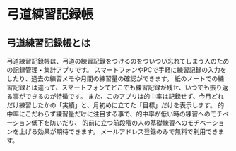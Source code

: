 # 弓道練習記録帳

## 弓道練習記録帳とは
弓道練習記録帳は、弓道の練習記録をつけるのをついつい忘れてしまう人のための記録管理・集計アプリです。
スマートフォンやPCで手軽に練習記録の入力をしたり、過去の練習メモや月間の練習量の確認ができます。
紙のノートでの練習記録とは違って、スマートフォンでどこでも練習記録が残せ、いつでも振り返る事ができるのが特徴です。
また、このアプリは的中率は記録せず、今月どれだけ練習したかの「実績」と、月初めに立てた「目標」だけを表示します。
的中率にこだわらず練習量だけに注目する事で、的中率が低い時の練習へのモチベーション低下を防いだり、
的前に立つ前段階の人の基礎練習へのモチベーションを上げる効果が期待できます。
メールアドレス登録のみで無料で利用できます。
